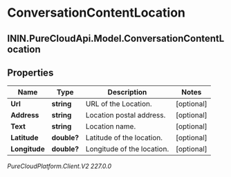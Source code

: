 # ConversationContentLocation

## ININ.PureCloudApi.Model.ConversationContentLocation

## Properties

|Name | Type | Description | Notes|
|------------ | ------------- | ------------- | -------------|
| **Url** | **string** | URL of the Location. | [optional] |
| **Address** | **string** | Location postal address. | [optional] |
| **Text** | **string** | Location name. | [optional] |
| **Latitude** | **double?** | Latitude of the location. | [optional] |
| **Longitude** | **double?** | Longitude of the location. | [optional] |



_PureCloudPlatform.Client.V2 227.0.0_
